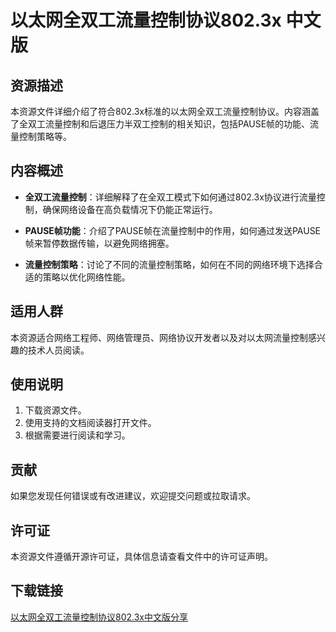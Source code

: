 # 以太网全双工流量控制协议802.3x 中文版

## 资源描述

本资源文件详细介绍了符合802.3x标准的以太网全双工流量控制协议。内容涵盖了全双工流量控制和后退压力半双工控制的相关知识，包括PAUSE帧的功能、流量控制策略等。

## 内容概述

- **全双工流量控制**：详细解释了在全双工模式下如何通过802.3x协议进行流量控制，确保网络设备在高负载情况下仍能正常运行。
  
- **PAUSE帧功能**：介绍了PAUSE帧在流量控制中的作用，如何通过发送PAUSE帧来暂停数据传输，以避免网络拥塞。

- **流量控制策略**：讨论了不同的流量控制策略，如何在不同的网络环境下选择合适的策略以优化网络性能。

## 适用人群

本资源适合网络工程师、网络管理员、网络协议开发者以及对以太网流量控制感兴趣的技术人员阅读。

## 使用说明

1. 下载资源文件。
2. 使用支持的文档阅读器打开文件。
3. 根据需要进行阅读和学习。

## 贡献

如果您发现任何错误或有改进建议，欢迎提交问题或拉取请求。

## 许可证

本资源文件遵循开源许可证，具体信息请查看文件中的许可证声明。

## 下载链接

[以太网全双工流量控制协议802.3x中文版分享](https://pan.quark.cn/s/d34f7478f9fd)